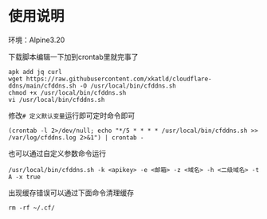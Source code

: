 # 使用说明
环境：Alpine3.20

下载脚本编辑一下加到crontab里就完事了  
```shell
apk add jq curl
wget https://raw.githubusercontent.com/xkatld/cloudflare-ddns/main/cfddns.sh -O /usr/local/bin/cfddns.sh
chmod +x /usr/local/bin/cfddns.sh
vi /usr/local/bin/cfddns.sh
```

修改`# 定义默认变量`运行即可定时命令即可

```shell
(crontab -l 2>/dev/null; echo "*/5 * * * * /usr/local/bin/cfddns.sh >> /var/log/cfddns.log 2>&1") | crontab -
```
也可以通过自定义参数命令运行
```shell
/usr/local/bin/cfddns.sh -k <apikey> -e <邮箱> -z <域名> -h <二级域名> -t A -x true
```
出现缓存错误可以通过下面命令清理缓存
```shell
rm -rf ~/.cf/
```
